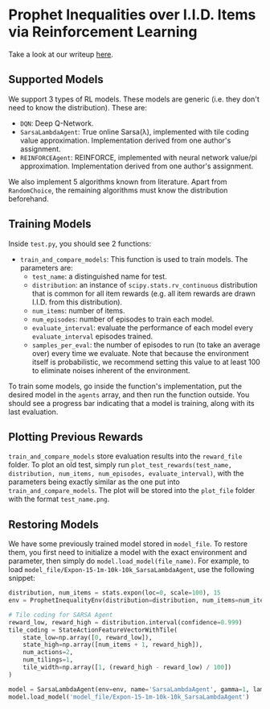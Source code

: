 # Prophet Inequalities over I.I.D. Items via Reinforcement Learning

Take a look at our writeup [here](https://www.overleaf.com/read/ktgkygtjbqsr#8d1d9f).

## Supported Models
We support 3 types of RL models. These models are generic (i.e. they don't need to know the distribution). These are:
- `DQN`: Deep Q-Network.
- `SarsaLambdaAgent`: True online Sarsa(λ), implemented with tile coding value approximation. Implementation derived from one author's assignment.
- `REINFORCEAgent`: REINFORCE, implemented with neural network value/pi approximation. Implementation derived from one author's assignment.

We also implement 5 algorithms known from literature. Apart from `RandomChoice`, the remaining algorithms must know the distribution beforehand.

## Training Models
Inside `test.py`, you should see 2 functions:
- `train_and_compare_models`: This function is used to train models. The parameters are:
    - `test_name`: a distinguished name for test.
    - `distribution`: an instance of `scipy.stats.rv_continuous` distribution that is common for all item rewards (e.g. all item rewards are drawn I.I.D. from this distribution).
    - `num_items`: number of items.
    - `num_episodes`: number of episodes to train each model.
    - `evaluate_interval`: evaluate the performance of each model every `evaluate_interval` episodes trained.
    - `samples_per_eval`: the number of episodes to run (to take an average over) every time we evaluate. Note that because the environment itself is probabilistic, we recommend setting this value to at least 100 to eliminate noises inherent of the environment.

To train some models, go inside the function's implementation, put the desired model in the `agents` array, and then run the function outside. You should see a progress bar indicating that a model is training, along with its last evaluation.

## Plotting Previous Rewards
`train_and_compare_models` store evaluation results into the `reward_file` folder. To plot an old test, simply run `plot_test_rewards(test_name, distribution, num_items, num_episodes, evaluate_interval)`, with the parameters being exactly similar as the one put into `train_and_compare_models`. The plot will be stored into the `plot_file` folder with the format `test_name.png`.

## Restoring Models
We have some previously trained model stored in `model_file`. To restore them, you first need to initialize a model with the exact environment and parameter, then simply do `model.load_model(file_name)`. For example, to load `model_file/Expon-15-1m-10k-10k_SarsaLambdaAgent`, use the following snippet:

```py
distribution, num_items = stats.expon(loc=0, scale=100), 15
env = ProphetInequalityEnv(distribution=distribution, num_items=num_items)

# Tile coding for SARSA Agent
reward_low, reward_high = distribution.interval(confidence=0.999)
tile_coding = StateActionFeatureVectorWithTile(
    state_low=np.array([0, reward_low]),
    state_high=np.array([num_items + 1, reward_high]),
    num_actions=2,
    num_tilings=1,
    tile_width=np.array([1, (reward_high - reward_low) / 100])
)

model = SarsaLambdaAgent(env=env, name='SarsaLambdaAgent', gamma=1, lam=0.2, alpha=0.05, X=tile_coding)
model.load_model('model_file/Expon-15-1m-10k-10k_SarsaLambdaAgent')
```

